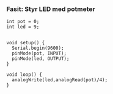 ### Fasit: Styr LED med potmeter


```
int pot = 0;
int led = 9;


void setup() {
  Serial.begin(9600);
  pinMode(pot, INPUT);
  pinMode(led, OUTPUT);
}

void loop() {
  analogWrite(led,analogRead(pot)/4);
}
```
